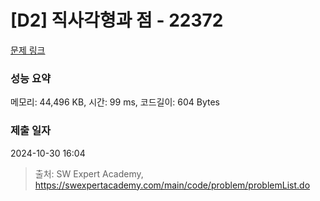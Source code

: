 # [D2] 직사각형과 점 - 22372 

[문제 링크](https://swexpertacademy.com/main/code/problem/problemDetail.do?contestProbId=AZHAG86KTVUDFAQP) 

### 성능 요약

메모리: 44,496 KB, 시간: 99 ms, 코드길이: 604 Bytes

### 제출 일자

2024-10-30 16:04



> 출처: SW Expert Academy, https://swexpertacademy.com/main/code/problem/problemList.do
